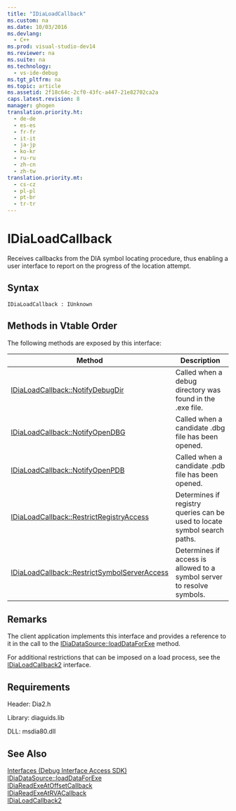 ```yaml
---
title: "IDiaLoadCallback"
ms.custom: na
ms.date: 10/03/2016
ms.devlang: 
  - C++
ms.prod: visual-studio-dev14
ms.reviewer: na
ms.suite: na
ms.technology: 
  - vs-ide-debug
ms.tgt_pltfrm: na
ms.topic: article
ms.assetid: 2f18c64c-2cf0-43fc-a447-21e82702ca2a
caps.latest.revision: 8
manager: ghogen
translation.priority.ht: 
  - de-de
  - es-es
  - fr-fr
  - it-it
  - ja-jp
  - ko-kr
  - ru-ru
  - zh-cn
  - zh-tw
translation.priority.mt: 
  - cs-cz
  - pl-pl
  - pt-br
  - tr-tr
---
```

# IDiaLoadCallback
Receives callbacks from the DIA symbol locating procedure, thus enabling a user interface to report on the progress of the location attempt.  
  
## Syntax  
  
```  
IDiaLoadCallback : IUnknown  
```  
  
## Methods in Vtable Order  
 The following methods are exposed by this interface:  
  
|Method|Description|  
|------------|-----------------|  
|[IDiaLoadCallback::NotifyDebugDir](../VS_debugger/IDiaLoadCallback--NotifyDebugDir.md)|Called when a debug directory was found in the .exe file.|  
|[IDiaLoadCallback::NotifyOpenDBG](../VS_debugger/IDiaLoadCallback--NotifyOpenDBG.md)|Called when a candidate .dbg file has been opened.|  
|[IDiaLoadCallback::NotifyOpenPDB](../VS_debugger/IDiaLoadCallback--NotifyOpenPDB.md)|Called when a candidate .pdb file has been opened.|  
|[IDiaLoadCallback::RestrictRegistryAccess](../VS_debugger/IDiaLoadCallback--RestrictRegistryAccess.md)|Determines if registry queries can be used to locate symbol search paths.|  
|[IDiaLoadCallback::RestrictSymbolServerAccess](../VS_debugger/IDiaLoadCallback--RestrictSymbolServerAccess.md)|Determines if access is allowed to a symbol server to resolve symbols.|  
  
## Remarks  
 The client application implements this interface and provides a reference to it in the call to the [IDiaDataSource::loadDataForExe](../VS_debugger/IDiaDataSource--loadDataForExe.md) method.  
  
 For additional restrictions that can be imposed on a load process, see the [IDiaLoadCallback2](../VS_debugger/IDiaLoadCallback2.md) interface.  
  
## Requirements  
 Header: Dia2.h  
  
 Library: diaguids.lib  
  
 DLL: msdia80.dll  
  
## See Also  
 [Interfaces (Debug Interface Access SDK)](../VS_debugger/Interfaces--Debug-Interface-Access-SDK-.md)   
 [IDiaDataSource::loadDataForExe](../VS_debugger/IDiaDataSource--loadDataForExe.md)   
 [IDiaReadExeAtOffsetCallback](../VS_debugger/IDiaReadExeAtOffsetCallback.md)   
 [IDiaReadExeAtRVACallback](../VS_debugger/IDiaReadExeAtRVACallback.md)   
 [IDiaLoadCallback2](../VS_debugger/IDiaLoadCallback2.md)